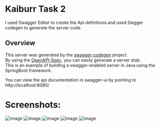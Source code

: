 # Kaiburr Task 2

I used Swagger Editor to create the Api definitions and used Swgger codegen to generate the server code.

## Overview  
This server was generated by the [swagger-codegen](https://github.com/swagger-api/swagger-codegen) project.  
By using the [OpenAPI-Spec](https://github.com/swagger-api/swagger-core), you can easily generate a server stub.  
This is an example of building a swagger-enabled server in Java using the SpringBoot framework.  

You can view the api documentation in swagger-ui by pointing to  
http://localhost:8080/  

# Screenshots:

![image](https://user-images.githubusercontent.com/87854476/227861478-4a59d05f-e12f-4509-9d62-6154f337b6de.png)
![image](https://user-images.githubusercontent.com/87854476/227861804-52b268df-08e5-4437-903d-7d98d0173425.png)
![image](https://user-images.githubusercontent.com/87854476/227861961-4142a3c7-6e9f-4541-bc2f-f8f27cf117e1.png)
![image](https://user-images.githubusercontent.com/87854476/227862042-d707dae1-9ead-4533-85e2-d3a8cdb71540.png)
![image](https://user-images.githubusercontent.com/87854476/227862246-bc2adbf4-1539-4791-9883-740e4e861bef.png)

